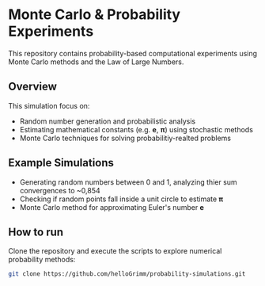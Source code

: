 # Monte Carlo & Probability Experiments
This repository contains probability-based computational experiments using Monte Carlo methods and the Law of Large Numbers.

## Overview
This simulation focus on:
- Random number generation and probabilistic analysis
- Estimating mathematical constants (e.g. **e**, **π**) using stochastic methods
- Monte Carlo techniques for solving probabilitiy-realted problems

## Example Simulations
- Generating random numbers between 0 and 1, analyzing thier sum convergences to ~0,854
- Checking if random points fall inside a unit circle to estimate **π**
- Monte Carlo method for approximating Euler's number **e**

## How to run
Clone the repository and execute the scripts to explore numerical probability methods:
```bash
git clone https://github.com/helloGrimm/probability-simulations.git
